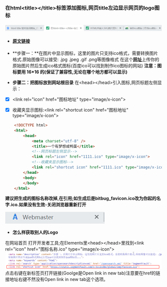 ### 在html&lt;title&gt;&lt;/title&gt;标签添加图标,网页title左边显示网页的logo图标

#### ![](/assets/hq1.png)

* #### [**原文链接**](https://segmentfault.com/a/1190000007952589)

* **步骤一：**在图片中显示图标，这里的图片只支持ico格式，需要转换图片格式.原始图像可以接受: .jpg .jpeg .gif .png等图像格式 在这个[**网址**](http://www.bitbug.net/)上传你的原始图片然后生成ico格式图标\(百度ico可以找到制作ico图标的网站\) **注意：图标要用 16\*16 的\(保证了兼容性,无论在哪个地方都可以显示\)**

* **步骤二：把图标放到网站根目录** 在&lt;head&gt;&lt;/head&gt;引入图标,网页标题左侧显示：

* [x] &lt;link rel="icon" href="图标地址" type="image/x-icon"&gt;

* [x] 收藏夹显示图标:&lt;link rel="shortcut icon" href="图标地址" type="image/x-icon"&gt;

```HTML
    <!DOCTYPE html>
    <html>
        <head>
            <meta charset="utf-8" />
            <title>一个有梦想咸鸭蛋</title>
            <!--网页标题左侧显示-->
            <link rel="icon" href="1111.ico" type="image/x-icon">
            <!--收藏夹显示图标-->
            <link rel="shortcut icon" href="1111.ico" type="image/x-icon">
        </head>
        <body>
        </body>
    </html>
```

**建议把生成的图标名称改掉,在引用;如生成后是bitbug\_favicon.ico改为你起的名字.ico.如果没有生效-关闭浏览器重新打开**

![](/assets/hq2.png)

* **怎么样获取别人的Logo**

在网站首页 打开开发者工具;在Elements里&lt;head&gt;&lt;/head&gt;里找到&lt;link rel="icon" href="图标名称.ico" type="image/x-icon"&gt;  
![](/assets/hq3.png)点击右键在新标签页打开链接\(Goolge是Open link in new tab\)注意要在href的链接地址右键不然没有Open link in new tab这个选项。



